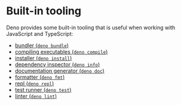 # Built-in tooling

Deno provides some built-in tooling that is useful when working with JavaScript
and TypeScript:

- [bundler (`deno bundle`)](./tools/bundler.md)
- [compiling executables (`deno compile`)](./tools/compiler.md)
- [installer (`deno install`)](./tools/script_installer.md)
- [dependency inspector (`deno info`)](./tools/dependency_inspector.md)
- [documentation generator (`deno doc`)](./tools/documentation_generator.md)
- [formatter (`deno fmt`)](./tools/formatter.md)
- [repl (`deno repl`)](./tools/repl.md)
- [test runner (`deno test`)](./testing.md)
- [linter (`deno lint`)](./tools/linter.md)
